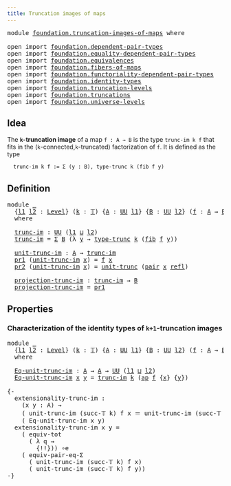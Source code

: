 ```yaml
---
title: Truncation images of maps
---
```


<pre class="Agda"><a id="51" class="Keyword">module</a> <a id="58" href="foundation.truncation-images-of-maps.html" class="Module">foundation.truncation-images-of-maps</a> <a id="95" class="Keyword">where</a>

<a id="102" class="Keyword">open</a> <a id="107" class="Keyword">import</a> <a id="114" href="foundation.dependent-pair-types.html" class="Module">foundation.dependent-pair-types</a>
<a id="146" class="Keyword">open</a> <a id="151" class="Keyword">import</a> <a id="158" href="foundation.equality-dependent-pair-types.html" class="Module">foundation.equality-dependent-pair-types</a>
<a id="199" class="Keyword">open</a> <a id="204" class="Keyword">import</a> <a id="211" href="foundation.equivalences.html" class="Module">foundation.equivalences</a>
<a id="235" class="Keyword">open</a> <a id="240" class="Keyword">import</a> <a id="247" href="foundation.fibers-of-maps.html" class="Module">foundation.fibers-of-maps</a>
<a id="273" class="Keyword">open</a> <a id="278" class="Keyword">import</a> <a id="285" href="foundation.functoriality-dependent-pair-types.html" class="Module">foundation.functoriality-dependent-pair-types</a>
<a id="331" class="Keyword">open</a> <a id="336" class="Keyword">import</a> <a id="343" href="foundation.identity-types.html" class="Module">foundation.identity-types</a>
<a id="369" class="Keyword">open</a> <a id="374" class="Keyword">import</a> <a id="381" href="foundation.truncation-levels.html" class="Module">foundation.truncation-levels</a>
<a id="410" class="Keyword">open</a> <a id="415" class="Keyword">import</a> <a id="422" href="foundation.truncations.html" class="Module">foundation.truncations</a>
<a id="445" class="Keyword">open</a> <a id="450" class="Keyword">import</a> <a id="457" href="foundation.universe-levels.html" class="Module">foundation.universe-levels</a>
</pre>
## Idea

The **`k`-truncation image** of a map `f : A → B` is the type `trunc-im k f` that fits in the (`k`-connected,`k`-truncated) factorization of `f`. It is defined as the type

```md
  trunc-im k f := Σ (y : B), type-trunc k (fib f y)
```

## Definition

<pre class="Agda"><a id="757" class="Keyword">module</a> <a id="764" href="foundation.truncation-images-of-maps.html#764" class="Module">_</a>
  <a id="768" class="Symbol">{</a><a id="769" href="foundation.truncation-images-of-maps.html#769" class="Bound">l1</a> <a id="772" href="foundation.truncation-images-of-maps.html#772" class="Bound">l2</a> <a id="775" class="Symbol">:</a> <a id="777" href="Agda.Primitive.html#597" class="Postulate">Level</a><a id="782" class="Symbol">}</a> <a id="784" class="Symbol">(</a><a id="785" href="foundation.truncation-images-of-maps.html#785" class="Bound">k</a> <a id="787" class="Symbol">:</a> <a id="789" href="foundation-core.truncation-levels.html#395" class="Datatype">𝕋</a><a id="790" class="Symbol">)</a> <a id="792" class="Symbol">{</a><a id="793" href="foundation.truncation-images-of-maps.html#793" class="Bound">A</a> <a id="795" class="Symbol">:</a> <a id="797" href="foundation-core.universe-levels.html#235" class="Primitive">UU</a> <a id="800" href="foundation.truncation-images-of-maps.html#769" class="Bound">l1</a><a id="802" class="Symbol">}</a> <a id="804" class="Symbol">{</a><a id="805" href="foundation.truncation-images-of-maps.html#805" class="Bound">B</a> <a id="807" class="Symbol">:</a> <a id="809" href="foundation-core.universe-levels.html#235" class="Primitive">UU</a> <a id="812" href="foundation.truncation-images-of-maps.html#772" class="Bound">l2</a><a id="814" class="Symbol">}</a> <a id="816" class="Symbol">(</a><a id="817" href="foundation.truncation-images-of-maps.html#817" class="Bound">f</a> <a id="819" class="Symbol">:</a> <a id="821" href="foundation.truncation-images-of-maps.html#793" class="Bound">A</a> <a id="823" class="Symbol">→</a> <a id="825" href="foundation.truncation-images-of-maps.html#805" class="Bound">B</a><a id="826" class="Symbol">)</a>
  <a id="830" class="Keyword">where</a>
  
  <a id="841" href="foundation.truncation-images-of-maps.html#841" class="Function">trunc-im</a> <a id="850" class="Symbol">:</a> <a id="852" href="foundation-core.universe-levels.html#235" class="Primitive">UU</a> <a id="855" class="Symbol">(</a><a id="856" href="foundation.truncation-images-of-maps.html#769" class="Bound">l1</a> <a id="859" href="Agda.Primitive.html#810" class="Primitive Operator">⊔</a> <a id="861" href="foundation.truncation-images-of-maps.html#772" class="Bound">l2</a><a id="863" class="Symbol">)</a>
  <a id="867" href="foundation.truncation-images-of-maps.html#841" class="Function">trunc-im</a> <a id="876" class="Symbol">=</a> <a id="878" href="foundation-core.dependent-pair-types.html#515" class="Record">Σ</a> <a id="880" href="foundation.truncation-images-of-maps.html#805" class="Bound">B</a> <a id="882" class="Symbol">(λ</a> <a id="885" href="foundation.truncation-images-of-maps.html#885" class="Bound">y</a> <a id="887" class="Symbol">→</a> <a id="889" href="foundation.truncations.html#2077" class="Postulate">type-trunc</a> <a id="900" href="foundation.truncation-images-of-maps.html#785" class="Bound">k</a> <a id="902" class="Symbol">(</a><a id="903" href="foundation-core.fibers-of-maps.html#942" class="Function">fib</a> <a id="907" href="foundation.truncation-images-of-maps.html#817" class="Bound">f</a> <a id="909" href="foundation.truncation-images-of-maps.html#885" class="Bound">y</a><a id="910" class="Symbol">))</a>

  <a id="916" href="foundation.truncation-images-of-maps.html#916" class="Function">unit-trunc-im</a> <a id="930" class="Symbol">:</a> <a id="932" href="foundation.truncation-images-of-maps.html#793" class="Bound">A</a> <a id="934" class="Symbol">→</a> <a id="936" href="foundation.truncation-images-of-maps.html#841" class="Function">trunc-im</a>
  <a id="947" href="foundation-core.dependent-pair-types.html#605" class="Field">pr1</a> <a id="951" class="Symbol">(</a><a id="952" href="foundation.truncation-images-of-maps.html#916" class="Function">unit-trunc-im</a> <a id="966" href="foundation.truncation-images-of-maps.html#966" class="Bound">x</a><a id="967" class="Symbol">)</a> <a id="969" class="Symbol">=</a> <a id="971" href="foundation.truncation-images-of-maps.html#817" class="Bound">f</a> <a id="973" href="foundation.truncation-images-of-maps.html#966" class="Bound">x</a>
  <a id="977" href="foundation-core.dependent-pair-types.html#617" class="Field">pr2</a> <a id="981" class="Symbol">(</a><a id="982" href="foundation.truncation-images-of-maps.html#916" class="Function">unit-trunc-im</a> <a id="996" href="foundation.truncation-images-of-maps.html#996" class="Bound">x</a><a id="997" class="Symbol">)</a> <a id="999" class="Symbol">=</a> <a id="1001" href="foundation.truncations.html#2365" class="Postulate">unit-trunc</a> <a id="1012" class="Symbol">(</a><a id="1013" href="foundation-core.dependent-pair-types.html#588" class="InductiveConstructor">pair</a> <a id="1018" href="foundation.truncation-images-of-maps.html#996" class="Bound">x</a> <a id="1020" href="foundation-core.identity-types.html#1820" class="InductiveConstructor">refl</a><a id="1024" class="Symbol">)</a>

  <a id="1029" href="foundation.truncation-images-of-maps.html#1029" class="Function">projection-trunc-im</a> <a id="1049" class="Symbol">:</a> <a id="1051" href="foundation.truncation-images-of-maps.html#841" class="Function">trunc-im</a> <a id="1060" class="Symbol">→</a> <a id="1062" href="foundation.truncation-images-of-maps.html#805" class="Bound">B</a>
  <a id="1066" href="foundation.truncation-images-of-maps.html#1029" class="Function">projection-trunc-im</a> <a id="1086" class="Symbol">=</a> <a id="1088" href="foundation-core.dependent-pair-types.html#605" class="Field">pr1</a>
</pre>
## Properties

### Characterization of the identity types of `k+1`-truncation images

<pre class="Agda"><a id="1191" class="Keyword">module</a> <a id="1198" href="foundation.truncation-images-of-maps.html#1198" class="Module">_</a>
  <a id="1202" class="Symbol">{</a><a id="1203" href="foundation.truncation-images-of-maps.html#1203" class="Bound">l1</a> <a id="1206" href="foundation.truncation-images-of-maps.html#1206" class="Bound">l2</a> <a id="1209" class="Symbol">:</a> <a id="1211" href="Agda.Primitive.html#597" class="Postulate">Level</a><a id="1216" class="Symbol">}</a> <a id="1218" class="Symbol">(</a><a id="1219" href="foundation.truncation-images-of-maps.html#1219" class="Bound">k</a> <a id="1221" class="Symbol">:</a> <a id="1223" href="foundation-core.truncation-levels.html#395" class="Datatype">𝕋</a><a id="1224" class="Symbol">)</a> <a id="1226" class="Symbol">{</a><a id="1227" href="foundation.truncation-images-of-maps.html#1227" class="Bound">A</a> <a id="1229" class="Symbol">:</a> <a id="1231" href="foundation-core.universe-levels.html#235" class="Primitive">UU</a> <a id="1234" href="foundation.truncation-images-of-maps.html#1203" class="Bound">l1</a><a id="1236" class="Symbol">}</a> <a id="1238" class="Symbol">{</a><a id="1239" href="foundation.truncation-images-of-maps.html#1239" class="Bound">B</a> <a id="1241" class="Symbol">:</a> <a id="1243" href="foundation-core.universe-levels.html#235" class="Primitive">UU</a> <a id="1246" href="foundation.truncation-images-of-maps.html#1206" class="Bound">l2</a><a id="1248" class="Symbol">}</a> <a id="1250" class="Symbol">(</a><a id="1251" href="foundation.truncation-images-of-maps.html#1251" class="Bound">f</a> <a id="1253" class="Symbol">:</a> <a id="1255" href="foundation.truncation-images-of-maps.html#1227" class="Bound">A</a> <a id="1257" class="Symbol">→</a> <a id="1259" href="foundation.truncation-images-of-maps.html#1239" class="Bound">B</a><a id="1260" class="Symbol">)</a>
  <a id="1264" class="Keyword">where</a>

  <a id="1273" href="foundation.truncation-images-of-maps.html#1273" class="Function">Eq-unit-trunc-im</a> <a id="1290" class="Symbol">:</a> <a id="1292" href="foundation.truncation-images-of-maps.html#1227" class="Bound">A</a> <a id="1294" class="Symbol">→</a> <a id="1296" href="foundation.truncation-images-of-maps.html#1227" class="Bound">A</a> <a id="1298" class="Symbol">→</a> <a id="1300" href="foundation-core.universe-levels.html#235" class="Primitive">UU</a> <a id="1303" class="Symbol">(</a><a id="1304" href="foundation.truncation-images-of-maps.html#1203" class="Bound">l1</a> <a id="1307" href="Agda.Primitive.html#810" class="Primitive Operator">⊔</a> <a id="1309" href="foundation.truncation-images-of-maps.html#1206" class="Bound">l2</a><a id="1311" class="Symbol">)</a>
  <a id="1315" href="foundation.truncation-images-of-maps.html#1273" class="Function">Eq-unit-trunc-im</a> <a id="1332" href="foundation.truncation-images-of-maps.html#1332" class="Bound">x</a> <a id="1334" href="foundation.truncation-images-of-maps.html#1334" class="Bound">y</a> <a id="1336" class="Symbol">=</a> <a id="1338" href="foundation.truncation-images-of-maps.html#841" class="Function">trunc-im</a> <a id="1347" href="foundation.truncation-images-of-maps.html#1219" class="Bound">k</a> <a id="1349" class="Symbol">(</a><a id="1350" href="foundation-core.identity-types.html#4003" class="Function">ap</a> <a id="1353" href="foundation.truncation-images-of-maps.html#1251" class="Bound">f</a> <a id="1355" class="Symbol">{</a><a id="1356" href="foundation.truncation-images-of-maps.html#1332" class="Bound">x</a><a id="1357" class="Symbol">}</a> <a id="1359" class="Symbol">{</a><a id="1360" href="foundation.truncation-images-of-maps.html#1334" class="Bound">y</a><a id="1361" class="Symbol">})</a>

<a id="1365" class="Comment">{-
  extensionality-trunc-im :
    (x y : A) →
    ( unit-trunc-im (succ-𝕋 k) f x ＝ unit-trunc-im (succ-𝕋 k) f y) ≃
    ( Eq-unit-trunc-im x y)
  extensionality-trunc-im x y =
    ( equiv-tot
      ( λ q →
        {!!})) ∘e
    ( equiv-pair-eq-Σ
      ( unit-trunc-im (succ-𝕋 k) f x)
      ( unit-trunc-im (succ-𝕋 k) f y))
-}</a>
</pre>